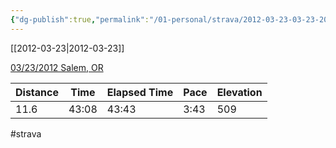```yaml
---
{"dg-publish":true,"permalink":"/01-personal/strava/2012-03-23-03-23-2012-salem-or/"}
---
```



[[2012-03-23\|2012-03-23]]

[03/23/2012 Salem, OR](https://www.strava.com/activities/21278449)

| Distance | Time  | Elapsed Time | Pace | Elevation |
| -------- | ----- | ------------ | ---- | --------- |
| 11.6     | 43:08 | 43:43        | 3:43 | 509       |




#strava
